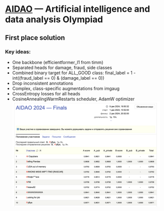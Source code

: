 # [AIDAO](https://education.yandex.ru/aidao) — Artificial intelligence and data analysis Olympiad
## First place solution

### Key ideas:
- One backbone (efficientformer_l1 from timm)
- Separated heads for damage, fraud, side classes
- Combined binary target for ALL_GOOD class: final_label = 1 - int((fraud_label == 0) & (damage_label == 0))
- Drop inconsistent annotations
- Complex, class-specific augmentations from imgaug
- CrossEntropy losses for all heads
- CosineAnnealingWarmRestarts scheduler, AdamW optimizer
![alt text](stand.png)
